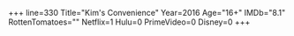 +++
line=330
Title="Kim's Convenience"
Year=2016
Age="16+"
IMDb="8.1"
RottenTomatoes=""
Netflix=1
Hulu=0
PrimeVideo=0
Disney=0
+++

